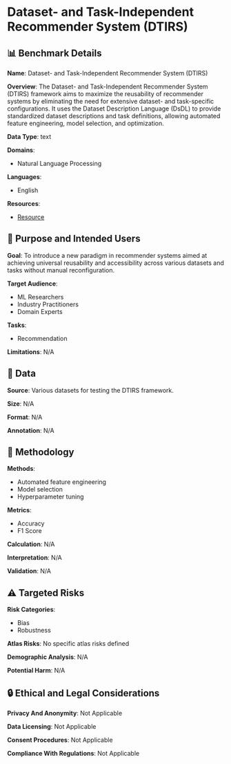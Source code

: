 # Dataset- and Task-Independent Recommender System (DTIRS)

## 📊 Benchmark Details

**Name**: Dataset- and Task-Independent Recommender System (DTIRS)

**Overview**: The Dataset- and Task-Independent Recommender System (DTIRS) framework aims to maximize the reusability of recommender systems by eliminating the need for extensive dataset- and task-specific configurations. It uses the Dataset Description Language (DsDL) to provide standardized dataset descriptions and task definitions, allowing automated feature engineering, model selection, and optimization.

**Data Type**: text

**Domains**:
- Natural Language Processing

**Languages**:
- English

**Resources**:
- [Resource](https://dtirs.gitlab.io)

## 🎯 Purpose and Intended Users

**Goal**: To introduce a new paradigm in recommender systems aimed at achieving universal reusability and accessibility across various datasets and tasks without manual reconfiguration.

**Target Audience**:
- ML Researchers
- Industry Practitioners
- Domain Experts

**Tasks**:
- Recommendation

**Limitations**: N/A

## 💾 Data

**Source**: Various datasets for testing the DTIRS framework.

**Size**: N/A

**Format**: N/A

**Annotation**: N/A

## 🔬 Methodology

**Methods**:
- Automated feature engineering
- Model selection
- Hyperparameter tuning

**Metrics**:
- Accuracy
- F1 Score

**Calculation**: N/A

**Interpretation**: N/A

**Validation**: N/A

## ⚠️ Targeted Risks

**Risk Categories**:
- Bias
- Robustness

**Atlas Risks**:
No specific atlas risks defined

**Demographic Analysis**: N/A

**Potential Harm**: N/A

## 🔒 Ethical and Legal Considerations

**Privacy And Anonymity**: Not Applicable

**Data Licensing**: Not Applicable

**Consent Procedures**: Not Applicable

**Compliance With Regulations**: Not Applicable
